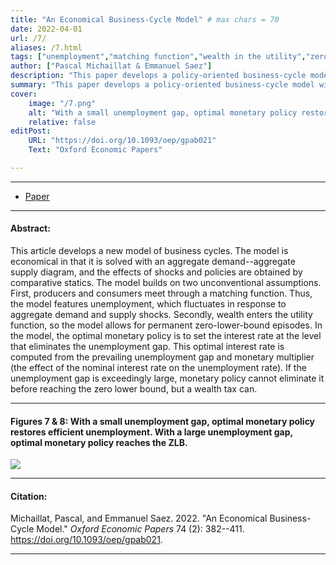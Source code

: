 ```yaml
---
title: "An Economical Business-Cycle Model" # max chars = 70
date: 2022-04-01
url: /7/
aliases: /7.html
tags: ["unemployment","matching function","wealth in the utility","zero lower bound","monetary policy", "wealth tax"]
author: ["Pascal Michaillat & Emmanuel Saez"]
description: "This paper develops a policy-oriented business-cycle model with fluctuating unemployment, stable inflation, and long-lasting zero-lower-bound episodes." # max chars = 155
summary: "This paper develops a policy-oriented business-cycle model with fluctuating unemployment, stable inflation, and long-lasting zero-lower-bound episodes." # max chars = 290
cover:
    image: "/7.png"
    alt: "With a small unemployment gap, optimal monetary policy restores efficient unemployment. With a large unemployment gap, optimal monetary policy reaches the ZLB."
    relative: false
editPost:
    URL: "https://doi.org/10.1093/oep/gpab021"
    Text: "Oxford Economic Papers"

---
```


---

<!-- #### Files: -->

- [Paper](/7.pdf)

---

#### Abstract:

This article develops a new model of business cycles. The model is economical in that it is solved with an aggregate demand--aggregate supply diagram, and the effects of shocks and policies are obtained by comparative statics. The model builds on two unconventional assumptions. First, producers and consumers meet through a matching function. Thus, the model features unemployment, which fluctuates in response to aggregate demand and supply shocks. Secondly, wealth enters the utility function, so the model allows for permanent zero-lower-bound episodes. In the model, the optimal monetary policy is to set the interest rate at the level that eliminates the unemployment gap. This optimal interest rate is computed from the prevailing unemployment gap and monetary multiplier (the effect of the nominal interest rate on the unemployment rate). If the unemployment gap is exceedingly large, monetary policy cannot eliminate it before reaching the zero lower bound, but a wealth tax can.

---

#### Figures 7 & 8:  With a small unemployment gap, optimal monetary policy restores efficient unemployment. With a large unemployment gap, optimal monetary policy reaches the ZLB.

![](/7.png)

---

#### Citation:

Michaillat, Pascal, and Emmanuel Saez. 2022. "An Economical Business-Cycle Model." *Oxford Economic Papers* 74 (2): 382--411. https://doi.org/10.1093/oep/gpab021.

---

